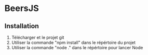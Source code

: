# BeersJS
## Installation
<ol>
<li> Télécharger et  le projet git</li>
<li> Utiliser la commande "npm install" dans le répértoire du projet</li>
<li> Utiliser la commande "node ." dans le répértoire pour lancer Node</li>
</ol>
